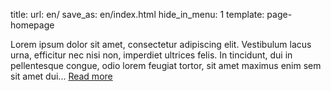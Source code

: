 title:
url: en/
save_as: en/index.html
hide_in_menu: 1
template: page-homepage


Lorem ipsum dolor sit amet, consectetur adipiscing elit. Vestibulum lacus urna, efficitur nec nisi non, imperdiet ultrices felis.
In tincidunt, dui in pellentesque congue, odio lorem feugiat tortor, sit amet maximus enim sem sit amet dui...
[Read more]({filename}/pages/en/about.md)